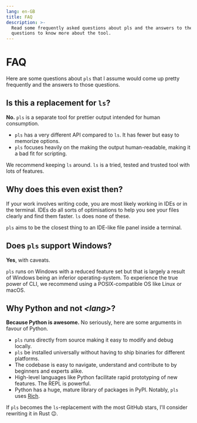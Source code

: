 ```yaml
---
lang: en-GB
title: FAQ
description: >-
  Read some frequently asked questions about pls and the answers to these 
  questions to know more about the tool.
---
```


# FAQ

Here are some questions about `pls` that I assume would come up pretty
frequently and the answers to those questions.

## Is this a replacement for `ls`?

**No.** `pls` is a separate tool for prettier output intended for human
consumption.

- `pls` has a very different API compared to `ls`. It has fewer but easy to
  memorize options.
- `pls` focuses heavily on the making the output human-readable, making it a bad
  fit for scripting.

We recommend keeping `ls` around. `ls` is a tried, tested and trusted tool with
lots of features.

## Why does this even exist then?

If your work involves writing code, you are most likely working in IDEs or in
the terminal. IDEs do all sorts of optimisations to help you see your files
clearly and find them faster. `ls` does none of these.

`pls` aims to be the closest thing to an IDE-like file panel inside a terminal.

## Does `pls` support Windows?

**Yes**, with caveats.

`pls` runs on Windows with a reduced feature set but that is largely a result of
Windows being an inferior operating-system. To experience the true power of CLI,
we recommend using a POSIX-compatible OS like Linux or macOS.

## Why Python and not _&lt;lang&gt;_?

<!-- Every once in a while, a developer will come up to me and ask, "Dhruv, why
is `pls` written in Python?" They say it just like that. "Why is `pls` written
in Python?"

"Why Python? Why not Rust? Why not Golang? Why not <my favourite language>? I
mean, surely, there are languages faster and more up to the task of making CLI
apps. Well, I'll tell you why I used Python: it's an awesome language, OK? And I
am a Python genius!" -->

**Because Python is awesome.** No seriously, here are some arguments in favour
of Python.

- `pls` runs directly from source making it easy to modify and debug locally.
- `pls` be installed universally without having to ship binaries for different
  platforms.
- The codebase is easy to navigate, understand and contribute to by beginners
  and experts alike.
- High-level languages like Python facilitate rapid prototyping of new features.
  The REPL is powerful.
- Python has a huge, mature library of packages in PyPI. Notably, `pls` uses
  [Rich](https://github.com/Textualize/rich).

If `pls` becomes the `ls`-replacement with the most GitHub stars, I'll consider
rewriting it in Rust 😉.
